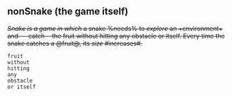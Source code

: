 ## nonSnake (the game itself)

~~_Snake is a game in which_ a snake %needs% to $explore$ an +environment+ and- --catch-- the fruit without hitting any obstacle or itself. Every time the snake catches a @fruit@, its *size* #increases#.~~

```
fruit 
without 
hitting 
any 
obstacle 
or itself
```
